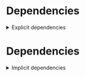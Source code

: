 # Dependencies

<details>
<summary>Explicit dependencies</summary>
|Dependency|Before|After|Explicit|Environments|
|-|-|-|-|-|
|typos|1.21.0|1.22.7|true|lint on *all platforms*|
|ordered_enum|0.0.8|0.0.9|true|{build, default, py312} on *all platforms*|
|pydantic|2.7.1|2.7.4|true|{build, default, py312} on *all platforms*|
|pytest|8.2.1|8.2.2|true|{default, py312} on *all platforms*|
|ruff|0.4.4|0.4.9|true|lint on *all platforms*|
|py-rattler|py312h1a1520d_0|py312had01cb0_0|true|{default, py312} on osx-arm64|

</details>

# Dependencies

<details>
<summary>Implicit dependencies</summary>
|Dependency|Before|After|Explicit|Environments|
|-|-|-|-|-|
|ca-certificates|2024.2.2|2024.6.2|false|*all*|
|certifi|2024.2.2|2024.6.2|false|build on *all platforms*|
|filelock|3.14.0|3.15.1|false|lint on *all platforms*|
|libsqlite|3.45.3|3.46.0|false|*all*|
|libzlib|1.2.13|1.3.1|false|*all*|
|more-itertools|10.2.0|10.3.0|false|build on *all platforms*|
|nodeenv|1.8.0|1.9.1|false|lint on *all platforms*|
|packaging|24.0|24.1|false|{build, default, py312} on *all platforms*|
|pkginfo|1.10.0|1.11.1|false|build on *all platforms*|
|typing-extensions|4.11.0|4.12.2|false|{build, default, py312} on *all platforms*|
|typing_extensions|4.11.0|4.12.2|false|{build, default, py312} on *all platforms*|
|vc14_runtime|14.38.33135|14.40.33810|false|*all envs* on win-64|
|vs2015_runtime|14.38.33135|14.40.33810|false|*all envs* on win-64|
|zipp|3.17.0|3.19.2|false|{build, default, py312} on *all platforms*|
|cryptography|42.0.7|42.0.8|false|build on linux-64|
|openssl|3.3.0|3.3.1|false|*all*|
|pydantic-core|2.18.2|2.18.4|false|{build, default, py312} on *all platforms*|
|requests|2.32.2|2.32.3|false|build on *all platforms*|
|ld_impl_linux-64|hf3520f5_1|hf3520f5_4|false|*all envs* on linux-64|
|libgcc-ng|h77fa898_7|h77fa898_9|false|*all envs* on linux-64|
|libgomp|h77fa898_7|h77fa898_9|false|*all envs* on linux-64|
|libstdcxx-ng|hc0a3c3a_7|hc0a3c3a_9|false|{build, lint} on linux-64|
|vc|ha32ba9b_20|h8a93ad2_20|false|*all envs* on win-64|

</details>

[^1]: **Bold** means explicit dependency.
[^2]: Dependency got downgraded.
